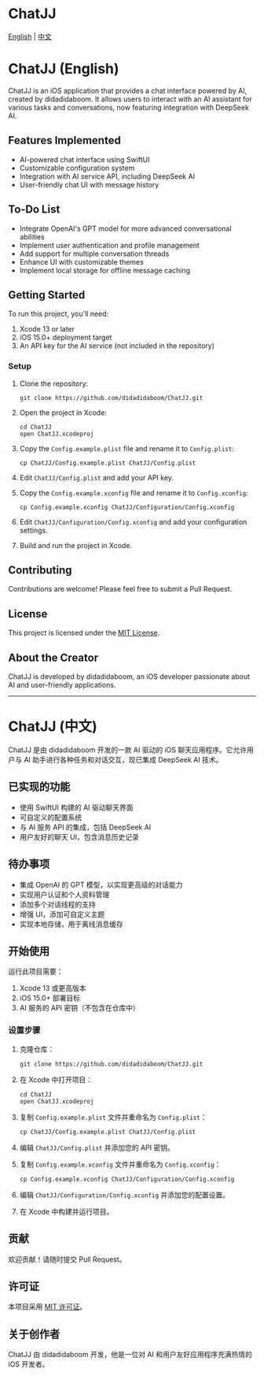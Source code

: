 # ChatJJ

[English](#english) | [中文](#chinese)

<a name="english"></a>
# ChatJJ (English)

ChatJJ is an iOS application that provides a chat interface powered by AI, created by didadidaboom. It allows users to interact with an AI assistant for various tasks and conversations, now featuring integration with DeepSeek AI.

## Features Implemented

- AI-powered chat interface using SwiftUI
- Customizable configuration system
- Integration with AI service API, including DeepSeek AI
- User-friendly chat UI with message history

## To-Do List

- Integrate OpenAI's GPT model for more advanced conversational abilities
- Implement user authentication and profile management
- Add support for multiple conversation threads
- Enhance UI with customizable themes
- Implement local storage for offline message caching

## Getting Started

To run this project, you'll need:

1. Xcode 13 or later
2. iOS 15.0+ deployment target
3. An API key for the AI service (not included in the repository)

### Setup

1. Clone the repository:
   ```
   git clone https://github.com/didadidaboom/ChatJJ.git
   ```

2. Open the project in Xcode:
   ```
   cd ChatJJ
   open ChatJJ.xcodeproj
   ```

3. Copy the `Config.example.plist` file and rename it to `Config.plist`:
   ```
   cp ChatJJ/Config.example.plist ChatJJ/Config.plist
   ```

4. Edit `ChatJJ/Config.plist` and add your API key.

5. Copy the `Config.example.xconfig` file and rename it to `Config.xconfig`:
   ```
   cp Config.example.xconfig ChatJJ/Configuration/Config.xconfig
   ```

6. Edit `ChatJJ/Configuration/Config.xconfig` and add your configuration settings.

7. Build and run the project in Xcode.

## Contributing

Contributions are welcome! Please feel free to submit a Pull Request.

## License

This project is licensed under the [MIT License](LICENSE).

## About the Creator

ChatJJ is developed by didadidaboom, an iOS developer passionate about AI and user-friendly applications.

---

<a name="chinese"></a>
# ChatJJ (中文)

ChatJJ 是由 didadidaboom 开发的一款 AI 驱动的 iOS 聊天应用程序。它允许用户与 AI 助手进行各种任务和对话交互，现已集成 DeepSeek AI 技术。

## 已实现的功能

- 使用 SwiftUI 构建的 AI 驱动聊天界面
- 可自定义的配置系统
- 与 AI 服务 API 的集成，包括 DeepSeek AI
- 用户友好的聊天 UI，包含消息历史记录

## 待办事项

- 集成 OpenAI 的 GPT 模型，以实现更高级的对话能力
- 实现用户认证和个人资料管理
- 添加多个对话线程的支持
- 增强 UI，添加可自定义主题
- 实现本地存储，用于离线消息缓存

## 开始使用

运行此项目需要：

1. Xcode 13 或更高版本
2. iOS 15.0+ 部署目标
3. AI 服务的 API 密钥（不包含在仓库中）

### 设置步骤

1. 克隆仓库：
   ```
   git clone https://github.com/didadidaboom/ChatJJ.git
   ```

2. 在 Xcode 中打开项目：
   ```
   cd ChatJJ
   open ChatJJ.xcodeproj
   ```

3. 复制 `Config.example.plist` 文件并重命名为 `Config.plist`：
   ```
   cp ChatJJ/Config.example.plist ChatJJ/Config.plist
   ```

4. 编辑 `ChatJJ/Config.plist` 并添加您的 API 密钥。

5. 复制 `Config.example.xconfig` 文件并重命名为 `Config.xconfig`：
   ```
   cp Config.example.xconfig ChatJJ/Configuration/Config.xconfig
   ```

6. 编辑 `ChatJJ/Configuration/Config.xconfig` 并添加您的配置设置。

7. 在 Xcode 中构建并运行项目。

## 贡献

欢迎贡献！请随时提交 Pull Request。

## 许可证

本项目采用 [MIT 许可证](LICENSE)。

## 关于创作者

ChatJJ 由 didadidaboom 开发，他是一位对 AI 和用户友好应用程序充满热情的 iOS 开发者。